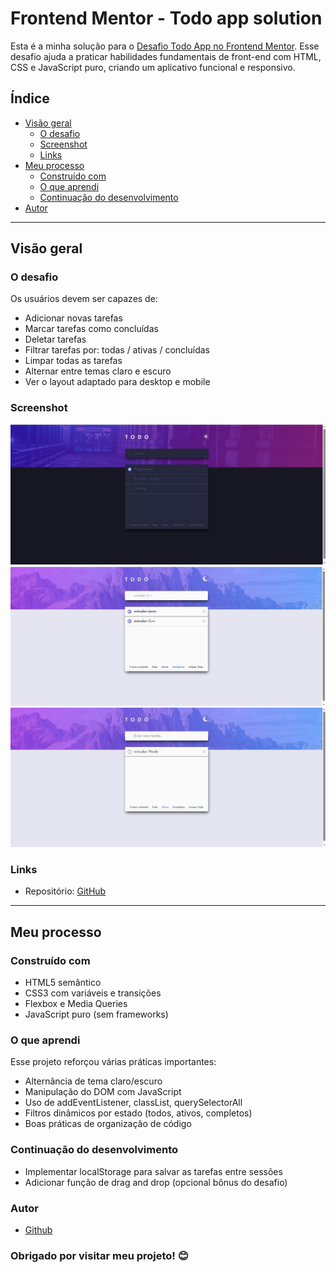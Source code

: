 # Frontend Mentor - Todo app solution

Esta é a minha solução para o [Desafio Todo App no Frontend Mentor](https://www.frontendmentor.io/challenges/todo-app-Su1_KokOW). Esse desafio ajuda a praticar habilidades fundamentais de front-end com HTML, CSS e JavaScript puro, criando um aplicativo funcional e responsivo.

## Índice

- [Visão geral](#visão-geral)
  - [O desafio](#o-desafio)
  - [Screenshot](#screenshot)
  - [Links](#links)
- [Meu processo](#meu-processo)
  - [Construído com](#construído-com)
  - [O que aprendi](#o-que-aprendi)
  - [Continuação do desenvolvimento](#continuação-do-desenvolvimento)
- [Autor](#autor)

---

## Visão geral

### O desafio

Os usuários devem ser capazes de:

- Adicionar novas tarefas
- Marcar tarefas como concluídas
- Deletar tarefas
- Filtrar tarefas por: todas / ativas / concluídas
- Limpar todas as tarefas
- Alternar entre temas claro e escuro
- Ver o layout adaptado para desktop e mobile

### Screenshot

![Pagina inicial](./images/screenshots/screnshot1.jpg)
![Concluidos + tema claro](./images/screenshots/screnshot2.jpg)
![Ativos + tema claro](./images/screenshots/screnshot3.jpg)


### Links

- Repositório: [GitHub](https://github.com/dhBarankievicz/frontend-mentor-Todo-App)

---

## Meu processo

### Construído com

- HTML5 semântico
- CSS3 com variáveis e transições
- Flexbox e Media Queries
- JavaScript puro (sem frameworks)


### O que aprendi

Esse projeto reforçou várias práticas importantes:

- Alternância de tema claro/escuro
- Manipulação do DOM com JavaScript
- Uso de addEventListener, classList, querySelectorAll
- Filtros dinâmicos por estado (todos, ativos, completos)
- Boas práticas de organização de código


### Continuação do desenvolvimento

- Implementar localStorage para salvar as tarefas entre sessões
- Adicionar função de drag and drop (opcional bônus do desafio)

### Autor

- [Github](https://github.com/dhBarankievicz)

### Obrigado por visitar meu projeto! 😊


